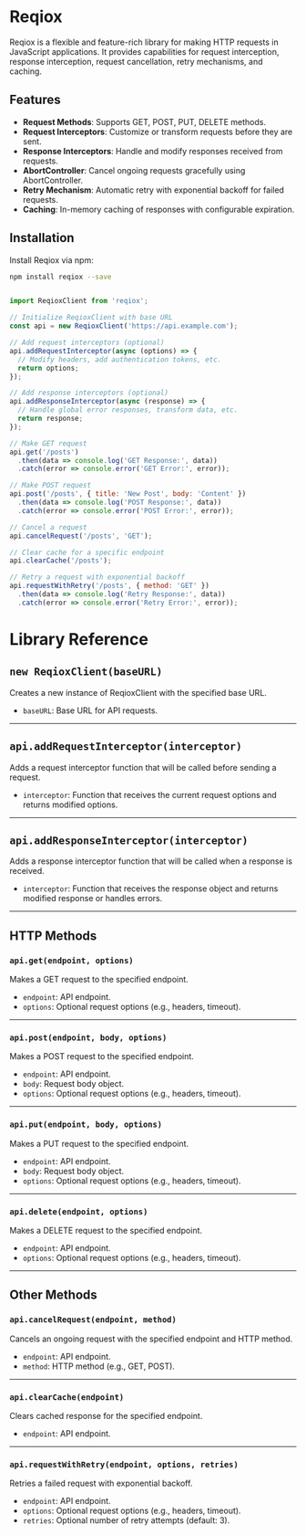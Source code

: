 # Reqiox

Reqiox is a flexible and feature-rich library for making HTTP requests in JavaScript applications. It provides capabilities for request interception, response interception, request cancellation, retry mechanisms, and caching.

## Features

- **Request Methods**: Supports GET, POST, PUT, DELETE methods.
- **Request Interceptors**: Customize or transform requests before they are sent.
- **Response Interceptors**: Handle and modify responses received from requests.
- **AbortController**: Cancel ongoing requests gracefully using AbortController.
- **Retry Mechanism**: Automatic retry with exponential backoff for failed requests.
- **Caching**: In-memory caching of responses with configurable expiration.

## Installation

Install Reqiox via npm:

```bash
npm install reqiox --save
```

```javascript

import ReqioxClient from 'reqiox';

// Initialize ReqioxClient with base URL
const api = new ReqioxClient('https://api.example.com');

// Add request interceptors (optional)
api.addRequestInterceptor(async (options) => {
  // Modify headers, add authentication tokens, etc.
  return options;
});

// Add response interceptors (optional)
api.addResponseInterceptor(async (response) => {
  // Handle global error responses, transform data, etc.
  return response;
});

// Make GET request
api.get('/posts')
  .then(data => console.log('GET Response:', data))
  .catch(error => console.error('GET Error:', error));

// Make POST request
api.post('/posts', { title: 'New Post', body: 'Content' })
  .then(data => console.log('POST Response:', data))
  .catch(error => console.error('POST Error:', error));

// Cancel a request
api.cancelRequest('/posts', 'GET');

// Clear cache for a specific endpoint
api.clearCache('/posts');

// Retry a request with exponential backoff
api.requestWithRetry('/posts', { method: 'GET' })
  .then(data => console.log('Retry Response:', data))
  .catch(error => console.error('Retry Error:', error));

```

# Library Reference


## `new ReqioxClient(baseURL)`

Creates a new instance of ReqioxClient with the specified base URL.

- `baseURL`: Base URL for API requests.

---

## `api.addRequestInterceptor(interceptor)`

Adds a request interceptor function that will be called before sending a request.

- `interceptor`: Function that receives the current request options and returns modified options.

---

## `api.addResponseInterceptor(interceptor)`

Adds a response interceptor function that will be called when a response is received.

- `interceptor`: Function that receives the response object and returns modified response or handles errors.

---

## HTTP Methods

### `api.get(endpoint, options)`

Makes a GET request to the specified endpoint.

- `endpoint`: API endpoint.
- `options`: Optional request options (e.g., headers, timeout).

---

### `api.post(endpoint, body, options)`

Makes a POST request to the specified endpoint.

- `endpoint`: API endpoint.
- `body`: Request body object.
- `options`: Optional request options (e.g., headers, timeout).

---

### `api.put(endpoint, body, options)`

Makes a PUT request to the specified endpoint.

- `endpoint`: API endpoint.
- `body`: Request body object.
- `options`: Optional request options (e.g., headers, timeout).

---

### `api.delete(endpoint, options)`

Makes a DELETE request to the specified endpoint.

- `endpoint`: API endpoint.
- `options`: Optional request options (e.g., headers, timeout).

---

## Other Methods

### `api.cancelRequest(endpoint, method)`

Cancels an ongoing request with the specified endpoint and HTTP method.

- `endpoint`: API endpoint.
- `method`: HTTP method (e.g., GET, POST).

---

### `api.clearCache(endpoint)`

Clears cached response for the specified endpoint.

- `endpoint`: API endpoint.

---

### `api.requestWithRetry(endpoint, options, retries)`

Retries a failed request with exponential backoff.

- `endpoint`: API endpoint.
- `options`: Optional request options (e.g., headers, timeout).
- `retries`: Optional number of retry attempts (default: 3).

